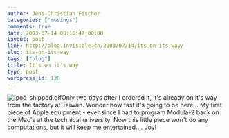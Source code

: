 ```yaml
---
author: Jens-Christian Fischer
categories: ["musings"]
comments: true
date: 2003-07-14 06:15:47+00:00
layout: post
link: http://blog.invisible.ch/2003/07/14/its-on-its-way/
slug: its-on-its-way
tags: ["blog"]
title: It's on it's way
type: post
wordpress_id: 130
---
```


![ipod-shipped.gif](http://www.invisible.ch/images/ipod-shipped.gif)Only two days after I ordered it, it's already on it's way from the factory at Taiwan. Wonder how fast it's going to be here... 
My first piece of Apple equipment - ever since I had to program Modula-2 back on the Mac's at the technical university. Now this little piece won't do any computations, but it will keep me entertained....
Joy!
